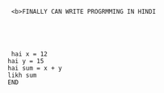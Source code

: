
     
     <b>FINALLY CAN WRITE PROGRMMING IN HINDI
     
     
     
     
     
     hai x = 12 
    hai y = 15
    hai sum = x + y
    likh sum
    END
